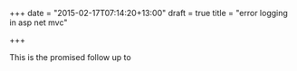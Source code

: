+++
date = "2015-02-17T07:14:20+13:00"
draft = true
title = "error logging in asp net mvc"

+++

This is the promised follow up to 